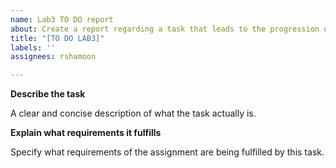```yaml
---
name: Lab3 TO DO report
about: Create a report regarding a task that leads to the progression of Lab3
title: "[TO DO LAB3]"
labels: ''
assignees: rshamoon

---
```


**Describe the task**

A clear and concise description of what the task actually is.

**Explain what requirements it fulfills**

Specify what requirements of the assignment are being fulfilled by this task.
